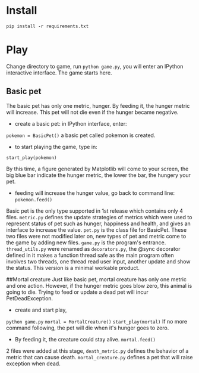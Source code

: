 # Install
```pip install -r requirements.txt```
# Play
Change directory to game, run ```python game.py```, you will enter an IPython interactive interface. The game starts here.
## Basic pet
The basic pet has only one metric, hunger. By feeding it, the hunger metric will increase. This pet will not die even if the hunger became negative.

* create a basic pet: in IPython interface, enter:

 ```pokemon = BasicPet()```
  a basic pet called pokemon is created.

* to start playing the game, type in: 

 ```start_play(pokemon)```


By this time, a figure generated by Matplotlib will come to your screen, the big blue bar indicate the hunger metric, the lower the bar, the hungery your pet.

* feeding will increase the hunger value, go back to command line:
```pokemon.feed()```

Basic pet is the only type supported in 1st release which contains only 4 files. ```metric.py``` defines the update strategies of metrics which were used to represent status of pet such as hunger, happiness and health, and gives an interface to increase the value. ```pet.py``` is the class file for BasicPet. These two files were not modified later on, new types of pet and metric come to the game by adding new files. ```game.py``` is the program's entrance. ```thread_utils.py``` were renamed as ```decorators.py```, the @sync decorator defined in it makes a function thread safe as the main program often involves two threads, one thread read user input, another update and show the status.
This version is a minimal workable product.

##Mortal creature
Just like basic pet, mortal creature has only one metric and one action. However, if the hunger metric goes blow zero, this animal is going to die. Trying to feed or update a dead pet will incur PetDeadException.

* create and start play,
 
 ```python game.py```
 ```mortal = MortalCreature()```
 ```start_play(mortal)```
If no more command following, the pet will die when it's hunger goes to zero. 
* By feeding it, the creature could stay alive.
```mortal.feed()```

2 files were added at this stage, ```death_metric.py``` defines the behavior of a metric that can cause death. ```mortal_creature.py``` defines a pet that will raise exception when dead.

